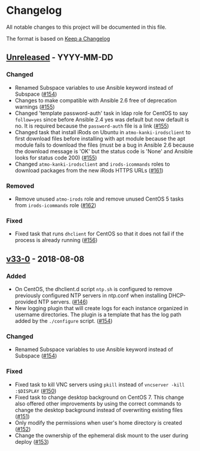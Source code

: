 # Changelog
All notable changes to this project will be documented in this file.

The format is based on [Keep a Changelog](http://keepachangelog.com/en/1.0.0/)

<!--
## [<exact release including patch>](<github compare url>) - <release date in YYYY-MM-DD>
### Added
  - <summary of new features>

### Changed
  - <for changes in existing functionality>

### Deprecated
  - <for soon-to-be removed features>

### Removed
  - <for now removed features>

### Fixed
  - <for any bug fixes>

### Security
  - <in case of vulnerabilities>
-->

## [Unreleased](https://github.com/cyverse/atmosphere-ansible/compare/v33-0...HEAD) - YYYY-MM-DD
### Changed
  - Renamed Subspace variables to use Ansible keyword instead of Subspace
    ([#154](https://github.com/cyverse/atmosphere-ansible/pull/154))
  - Changes to make compatible with Ansible 2.6 free of deprecation warnings
    ([#155](https://github.com/cyverse/atmosphere-ansible/pull/155))
  - Changed 'template password-auth' task in ldap role for CentOS to say
    `follow=yes` since before Ansible 2.4 yes was default but now default is
    no. It is required because the `password-auth` file is a link
    ([#155](https://github.com/cyverse/atmosphere-ansible/pull/155))
  - Changed task that install iRods on Ubuntu in `atmo-kanki-irodsclient` to
    first download files before installing with apt module because the apt
    module fails to download the files (must be a bug in Ansible 2.6 because
    the download message is 'OK' but the status code is 'None' and Ansible
    looks for status code 200)
    ([#155](https://github.com/cyverse/atmosphere-ansible/pull/155))
  - Changed `atmo-kanki-irodsclient` and `irods-icommands` roles to download packages from the new iRods HTTPS URLs ([#161](https://github.com/cyverse/atmosphere-ansible/pull/161))

### Removed
  - Remove unused `atmo-irods` role and remove unused CentOS 5 tasks from `irods-icommands` role ([#162](https://github.com/cyverse/atmosphere-ansible/pull/162))

### Fixed
  - Fixed task that runs `dhclient` for CentOS so that it does not fail if the
    process is already running
    ([#156](https://github.com/cyverse/atmosphere-ansible/pull/156))

## [v33-0](https://github.com/cyverse/atmosphere-ansible/compare/...v33-0) - 2018-08-08
### Added
  - On CentOS, the dhclient.d script `ntp.sh` is configured to remove previously
    configured NTP servers in ntp.conf when installing DHCP-provided NTP
    servers. ([#146](https://github.com/cyverse/atmosphere-ansible/pull/146))
  - New logging plugin that will create logs for each instance organized in
    username directories. The plugin is a template that has the log path added
    by the `./configure` script.
    ([#154](https://github.com/cyverse/atmosphere-ansible/pull/154))

### Changed
  - Renamed Subspace variables to use Ansible keyword instead of Subspace
    ([#154](https://github.com/cyverse/atmosphere-ansible/pull/154))

### Fixed
  - Fixed task to kill VNC servers using `pkill` instead of `vncserver -kill
    :$DISPLAY`
    ([#150](https://github.com/cyverse/atmosphere-ansible/pull/150))
  - Fixed task to change desktop background on CentOS 7. This change also
    offered other improvements by using the correct commands to change the
    desktop background instead of overwriting existing files
    ([#151](https://github.com/cyverse/atmosphere-ansible/pull/151))
  - Only modify the permissions when user's home directory is created
    ([#152](https://github.com/cyverse/atmosphere-ansible/pull/152))
  - Change the ownership of the ephemeral disk mount to the user during deploy
    ([#153](https://github.com/cyverse/atmosphere-ansible/pull/153))
